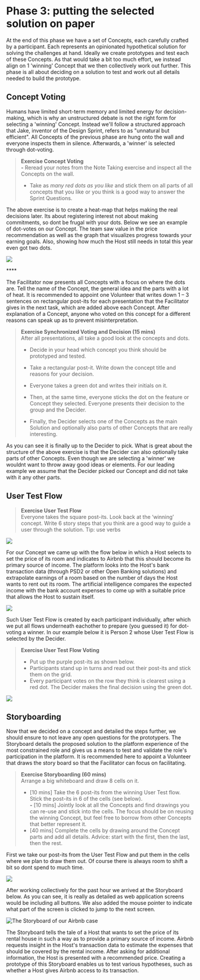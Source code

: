 # Phase 3: putting the selected solution on paper

At the end of this phase we have a set of Concepts, each carefully crafted by a participant. Each represents an opinionated hypothetical solution for solving the challenges at hand. Ideally we create prototypes and test each of these Concepts. As that would take a bit too much effort, we instead align on 1 'winning' Concept that we then collectively work out further. This phase is all about deciding on a solution to test and work out all details needed to build the prototype.

## Concept Voting

Humans have limited short-term memory and limited energy for decision-making, which is why an unstructured debate is not the right form for selecting a 'winning' Concept. Instead we'll follow a structured approach that Jake, inventor of the Design Sprint, refers to as "unnatural but efficient". All Concepts of the previous phase are hung onto the wall and everyone inspects them in silence. Afterwards, a 'winner' is selected through dot-voting.

> **Exercise Concept Voting  
> -** Reread your notes from the Note Taking exercise and inspect all the Concepts on the wall.   
> - Take as _many red dots as you like_ and stick them on all parts of all concepts that you like or you think is a good way to answer the Sprint Questions.

The above exercise is to create a heat-map that helps making the real decisions later. Its about registering interest not about making commitments, so dont be frugal with your dots. Below we see an example of dot-votes on our Concept. The team saw value in the price recommendation as well as the graph that visualizes progress towards your earning goals. Also, showing how much the Host still needs in total this year even got two dots.

![](../.gitbook/assets/image%20%2833%29.png)

\*\*\*\*

The Facilitator now presents all Concepts with a focus on where the dots are. Tell the name of the Concept, the general idea and the parts with a lot of heat. It is recommended to appoint one Volunteer that writes down 1 – 3 sentences on rectangular post-its for each presentation that the Facilitator gives in the next task, which are added above each Concept. After explanation of a Concept, anyone who voted on this concept for a different reasons can speak up as to prevent misinterpretation.

> **Exercise Synchronized Voting and Decision \(15 mins\)**  
> After all presentations, all take a good look at the concepts and dots.   
> - Decide in your head which concept you think should be prototyped and tested.   
> - Take a rectangular post-it. Write down the concept title and reasons for your decision.   
>   
> - Everyone takes a green dot and writes their initials on it.   
> - Then, at the same time, everyone sticks the dot on the feature or Concept they selected. Everyone presents their decision to the group and the Decider.   
> - Finally, the Decider selects one of the Concepts as the main Solution and optionally also parts of other Concepts that are really interesting.

As you can see it is finally up to the Decider to pick. What is great about the structure of the above exercise is that the Decider can also optionally take parts of other Concepts. Even though we are selecting a 'winner' we wouldnt want to throw away good ideas or elements. For our leading example we assume that the Decider picked our Concept and did not take with it any other parts.

## User Test Flow

> **Exercise User Test Flow**  
> Everyone takes the square post-its. Look back at the ‘winning’ concept. Write 6 story steps that you think are a good way to guide a user through the solution. Tip: use verbs

![](../.gitbook/assets/image%20%286%29.png)

For our Concept we came up with the flow below in which a Host selects to set the price of its room and indicates to Airbnb that this should become its primary source of income. The platform looks into the Host's bank transaction data \(through PSD2 or other Open Banking solutions\) and extrapolate earnings of a room based on the number of days the Host wants to rent out its room. The artificial intelligence compares the expected income with the bank account expenses to come up with a suitable price that allows the Host to sustain itself.

![](../.gitbook/assets/image%20%2825%29.png)

Such User Test Flow is created by each participant individually, after which we put all flows underneath eachother to prepare \(you guessed it\) for dot-voting a winner. In our example below it is Person 2 whose User Test Flow is selected by the Decider.

> **Exercise User Test Flow Voting**  
> - Put up the purple post-its as shown below.  
> - Participants stand up in turns and read out their post-its and stick them on the grid.   
> - Every participant votes on the row they think is clearest using a red dot. The Decider makes the final decision using the green dot.

![](../.gitbook/assets/image%20%2834%29.png)

## Storyboarding

Now that we decided on a concept and detailed the steps further, we should ensure to not leave any open questions for the prototypers. The Storyboard details the proposed solution to the platform experience of the most constrained role and gives us a means to test and validate the role's participation in the platform. It is recommended here to appoint a Volunteer that draws the story board so that the Facilitator can focus on facilitating. 

> **Exercise Storyboarding \(60 mins\)**  
> Arrange a big whiteboard and draw 8 cells on it.   
> - \[10 mins\] Take the 6 post-its from the winning User Test flow. Stick the post-its in 6 of the cells \(see below\).  
> **-** \[10 mins\] Jointly look at all the Concepts and find drawings you can re-use and stick into the cells. The focus should be on reusing the winning Concept, but feel free to borrow from other Concepts that better represent it.   
> - \[40 mins\] Complete the cells by drawing around the Concept parts and add all details. Advice: start with the first, then the last, then the rest.

First we take our post-its from the User Test Flow and put them in the cells where we plan to draw them out. Of course there is always room to shift a bit so dont spend to much time.

![](../.gitbook/assets/image%20%285%29.png)

After working collectively for the past hour we arrived at the Storyboard below. As you can see, it is really as detailed as web application screens would be including all buttons. We also added the mouse pointer to indicate what part of the screen is clicked to jump to the next screen.

![The Storyboard of our Airbnb case](../.gitbook/assets/new-doc-2020-03-23-15.03.25_1-002.jpg)

The Storyboard tells the tale of a Host that wants to set the price of its rental house in such a way as to provide a primary source of income. Airbnb requests insight in the Host's transaction data to estimate the expenses that should be covered by the rental income. After asking for additional information, the Host is presented with a recommended price. Creating a prototype of this Storyboard enables us to test various hypotheses, such as whether a Host gives Airbnb access to its transaction. 

